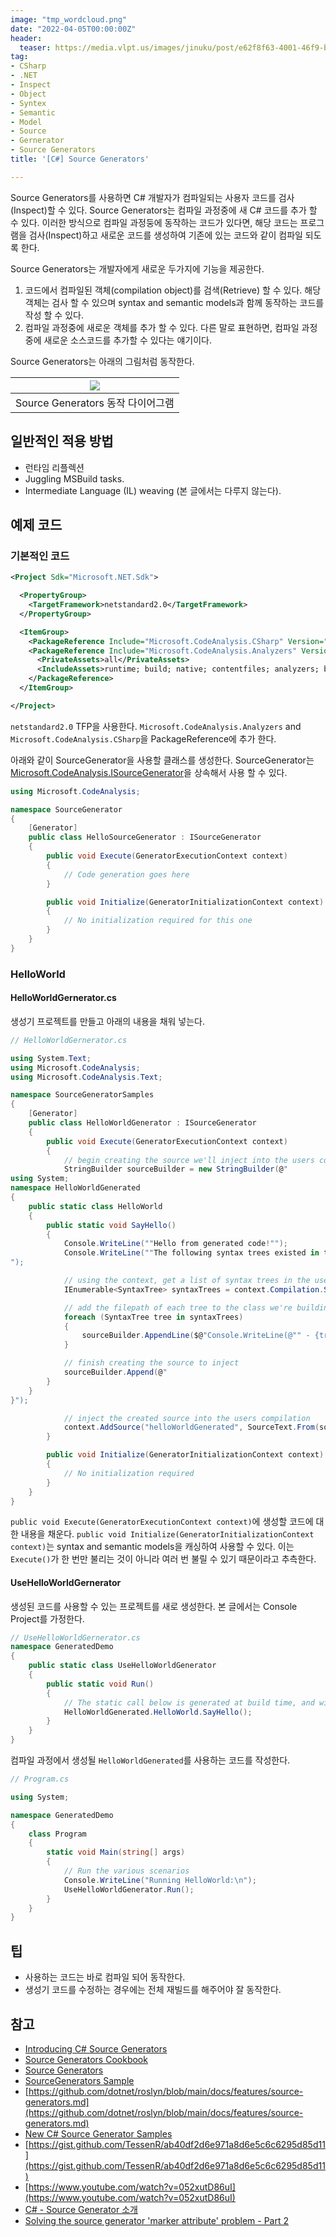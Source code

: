 ```yaml
---
image: "tmp_wordcloud.png"
date: "2022-04-05T00:00:00Z"
header:
  teaser: https://media.vlpt.us/images/jinuku/post/e62f8f63-4001-46f9-b811-dc6f62f0828e/40cc3e52-745d-48b8-8a09-02c21efc36e5.png
tag:
- CSharp
- .NET
- Inspect
- Object
- Syntex
- Semantic
- Model
- Source
- Gernerator
- Source Generators
title: '[C#] Source Generators'

---
```


Source Generators를 사용하면 C# 개발자가 컴파일되는 사용자 코드를 검사(Inspect)할 수 있다. Source Generators는 컴파일 과정중에 새 C# 코드를 추가 할 수 있다. 이러한 방식으로 컴파일 과정둥에 동작하는 코드가 있다면, 해당 코드는 프로그램을 검사(Inspect)하고 새로운 코드를 생성하여 기존에 있는 코드와 같이 컴파일 되도록 한다.

Source Generators는 개발자에게 새로운 두가지에 기능을 제공한다.

1. 코드에서 컴파일된 객체(compilation object)를 검색(Retrieve) 할 수 있다. 해당 객체는 검사 할 수 있으며 syntax and semantic models과 함께 동작하는 코드를 작성 할 수 있다.
2. 컴파일 과정중에 새로운 객체를 추가 할 수 있다. 다른 말로 표현하면, 컴파일 과정중에 새로운 소스코드를 추가할 수 있다는 얘기이다.


Source Generators는 아래의 그림처럼 동작한다.

|![](https://docs.microsoft.com/en-us/dotnet/csharp/roslyn-sdk/media/source-generators/source-generator-visualization.png#lightbox)|
|:---:|
|Source Generators 동작 다이어그램|

## 일반적인 적용 방법

* 런타임 리플렉션
* Juggling MSBuild tasks.
* Intermediate Language (IL) weaving (본 글에서는 다루지 않는다).

## 예제 코드

### 기본적인 코드

```xml
<Project Sdk="Microsoft.NET.Sdk">

  <PropertyGroup>
    <TargetFramework>netstandard2.0</TargetFramework>
  </PropertyGroup>

  <ItemGroup>
    <PackageReference Include="Microsoft.CodeAnalysis.CSharp" Version="4.0.1" PrivateAssets="all" />
    <PackageReference Include="Microsoft.CodeAnalysis.Analyzers" Version="3.3.3">
      <PrivateAssets>all</PrivateAssets>
      <IncludeAssets>runtime; build; native; contentfiles; analyzers; buildtransitive</IncludeAssets>
    </PackageReference>
  </ItemGroup>

</Project>
```

`netstandard2.0` TFP을 사용한다. `Microsoft.CodeAnalysis.Analyzers` and `Microsoft.CodeAnalysis.CSharp`을 PackageReference에 추가 한다.

아래와 같이 SourceGenerator을 사용할 클래스를 생성한다. SourceGenerator는 [Microsoft.CodeAnalysis.ISourceGenerator](https://docs.microsoft.com/en-us/dotnet/api/microsoft.codeanalysis.isourcegenerator)을 상속해서 사용 할 수 있다.

```csharp
using Microsoft.CodeAnalysis;

namespace SourceGenerator
{
    [Generator]
    public class HelloSourceGenerator : ISourceGenerator
    {
        public void Execute(GeneratorExecutionContext context)
        {
            // Code generation goes here
        }

        public void Initialize(GeneratorInitializationContext context)
        {
            // No initialization required for this one
        }
    }
}
```
### HelloWorld

#### HelloWorldGernerator.cs

생성기 프로젝트를 만들고 아래의 내용을 채워 넣는다.

```csharp
// HelloWorldGernerator.cs

using System.Text;
using Microsoft.CodeAnalysis;
using Microsoft.CodeAnalysis.Text;

namespace SourceGeneratorSamples
{
    [Generator]
    public class HelloWorldGenerator : ISourceGenerator
    {
        public void Execute(GeneratorExecutionContext context)
        {
            // begin creating the source we'll inject into the users compilation
            StringBuilder sourceBuilder = new StringBuilder(@"
using System;
namespace HelloWorldGenerated
{
    public static class HelloWorld
    {
        public static void SayHello() 
        {
            Console.WriteLine(""Hello from generated code!"");
            Console.WriteLine(""The following syntax trees existed in the compilation that created this program:"");
");

            // using the context, get a list of syntax trees in the users compilation
            IEnumerable<SyntaxTree> syntaxTrees = context.Compilation.SyntaxTrees;

            // add the filepath of each tree to the class we're building
            foreach (SyntaxTree tree in syntaxTrees)
            {
                sourceBuilder.AppendLine($@"Console.WriteLine(@"" - {tree.FilePath}"");");
            }

            // finish creating the source to inject
            sourceBuilder.Append(@"
        }
    }
}");

            // inject the created source into the users compilation
            context.AddSource("helloWorldGenerated", SourceText.From(sourceBuilder.ToString(), Encoding.UTF8));
        }

        public void Initialize(GeneratorInitializationContext context)
        {
            // No initialization required
        }
    }
}
```

`public void Execute(GeneratorExecutionContext context)`에 생성할 코드에 대한 내용을 채운다. `public void Initialize(GeneratorInitializationContext context)`는 syntax and semantic models을 캐싱하여 사용할 수 있다. 이는 `Execute()`가 한 번만 불리는 것이 아니라 여러 번 불릴 수 있기 때문이라고 추측한다.

#### UseHelloWorldGernerator

생성된 코드를 사용할 수 있는 프로젝트를 새로 생성한다. 본 글에서는 Console Project를 가정한다.

```csharp
// UseHelloWorldGernerator.cs
namespace GeneratedDemo
{
    public static class UseHelloWorldGenerator
    {
        public static void Run()
        {
            // The static call below is generated at build time, and will list the syntax trees used in the compilation
            HelloWorldGenerated.HelloWorld.SayHello();
        }
    }
}
```

컴파일 과정에서 생성될 `HelloWorldGenerated`를 사용하는 코드를 작성한다.

```csharp
// Program.cs

using System;

namespace GeneratedDemo
{
    class Program
    {
        static void Main(string[] args)
        {
            // Run the various scenarios
            Console.WriteLine("Running HelloWorld:\n");
            UseHelloWorldGenerator.Run();
        }
    }
}
```

## 팁

* 사용하는 코드는 바로 컴파일 되어 동작한다.
* 생성기 코드를 수정하는 경우에는 전체 재빌드를 해주어야 잘 동작한다.

## 참고
* [Introducing C# Source Generators](https://devblogs.microsoft.com/dotnet/introducing-c-source-generators/)
* [Source Generators Cookbook](https://github.com/dotnet/roslyn/blob/main/docs/features/source-generators.cookbook.md)
* [Source Generators](https://docs.microsoft.com/en-us/dotnet/csharp/roslyn-sdk/source-generators-overview)
* [SourceGenerators Sample](https://github.com/dotnet/roslyn-sdk/tree/main/samples/CSharp/SourceGenerators)
* [https://github.com/dotnet/roslyn/blob/main/docs/features/source-generators.md](https://github.com/dotnet/roslyn/blob/main/docs/features/source-generators.md)
* [New C# Source Generator Samples](https://devblogs.microsoft.com/dotnet/new-c-source-generator-samples/)
* [https://gist.github.com/TessenR/ab40df2d6e971a8d6e5c6c6295d85d11](https://gist.github.com/TessenR/ab40df2d6e971a8d6e5c6c6295d85d11)
* [https://www.youtube.com/watch?v=052xutD86uI](https://www.youtube.com/watch?v=052xutD86uI)
* [C# - Source Generator 소개](https://www.sysnet.pe.kr/2/0/12223)
* [Solving the source generator 'marker attribute' problem - Part 2](https://andrewlock.net/creating-a-source-generator-part-8-solving-the-source-generator-marker-attribute-problem-part2/)
